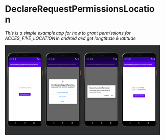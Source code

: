 # DeclareRequestPermissionsLocation



*This is a simple example app for how to grant permissions for ACCES_FINE_LOCATION in android and get longtitude & latitude*


![DeclareRequestPermissionsLocation image](https://github.com/chalastanis/DeclareRequestPermissionsLocation/blob/main/App.png)
